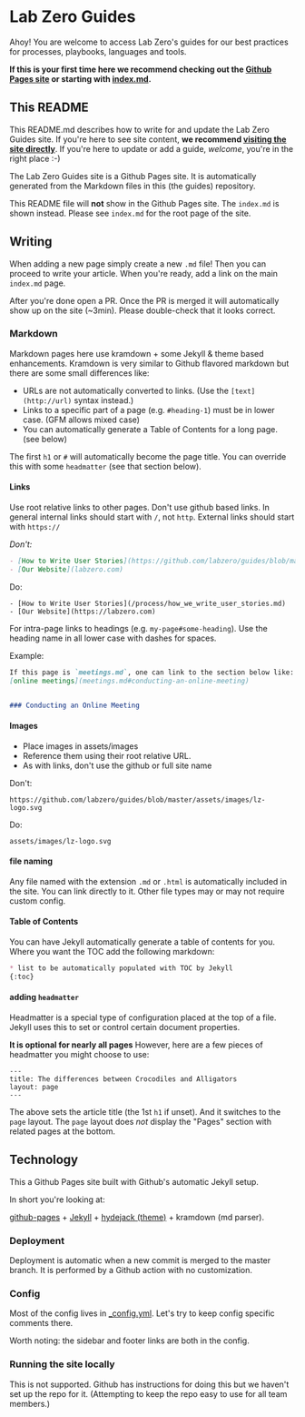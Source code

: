 # Lab Zero Guides
Ahoy! You are welcome to access Lab Zero's guides for our best practices for processes, playbooks, languages and tools.

**If this is your first time here we recommend checking out the [Github Pages site](https://labzero.github.io/guides) or starting with [index.md](index.md).**

## This README

This README.md describes how to write for and update the Lab Zero Guides site.  If you're here to see site content, **we recommend [visiting the site directly](https://labzero.github.io/guides)**.  If you're here to update or add a guide, *welcome*, you're in the right place :-)

The Lab Zero Guides site is a Github Pages site.  It is automatically generated from the Markdown files in this (the guides) repository.

This README file will **not** show in the Github Pages site.  The `index.md` is shown instead.  Please see `index.md` for the root page of the site.

## Writing

When adding a new page simply create a new `.md` file!  Then you can proceed to write your article.  When you're ready, add a link on the main `index.md` page.

After you're done open a PR.  Once the PR is merged it will automatically show up on the site (~3min).  Please double-check that it looks correct.

### Markdown

Markdown pages here use kramdown + some Jekyll & theme based enhancements.  Kramdown is very similar to Github flavored markdown but there are some small differences like:

* URLs are not automatically converted to links. (Use the `[text](http://url)` syntax instead.)
* Links to a specific part of a page (e.g. `#heading-1`) must be in lower case.  (GFM allows mixed case)
* You can automatically generate a Table of Contents for a long page. (see below)

The first `h1` or `#` will automatically become the page title.  You can override this with some `headmatter` (see that section below).

#### Links

Use root relative links to other pages.  Don't use github based links.  In general internal links should start with `/`, not `http`.  External links should start with `https://`

*Don't:*
```md
- [How to Write User Stories](https://github.com/labzero/guides/blob/master/process/how_we_write_user_stories.md)
- [Our Website](labzero.com)
```

Do:
```md'
- [How to Write User Stories](/process/how_we_write_user_stories.md)
- [Our Website](https://labzero.com)
```

For intra-page links to headings (e.g. `my-page#some-heading`).  Use the heading name in all lower case with dashes for spaces.

Example:

```md
If this page is `meetings.md`, one can link to the section below like:
[online meetings](meetings.md#conducting-an-online-meeting)


### Conducting an Online Meeting
```

#### Images

* Place images in assets/images
* Reference them using their root relative URL.
* As with links, don't use the github or full site name

Don't:
```
https://github.com/labzero/guides/blob/master/assets/images/lz-logo.svg
```

Do:
```
assets/images/lz-logo.svg
```

#### file naming

Any file named with the extension `.md` or `.html` is automatically included in the site.  You can link directly to it.  Other file types may or may not require custom config.

#### Table of Contents

You can have Jekyll automatically generate a table of contents for you.  Where you want the TOC add the following markdown:

```md
* list to be automatically populated with TOC by Jekyll
{:toc}
```

#### adding `headmatter`

Headmatter is a special type of configuration placed at the top of a file.  Jekyll uses this to set or control certain document properties.

**It is optional for nearly all pages**  However, here are a few pieces of headmatter you might choose to use:

```
---
title: The differences between Crocodiles and Alligators
layout: page
---
```

The above sets the article title (the 1st `h1` if unset).  And it switches to the `page` layout.  The `page` layout does *not* display the "Pages" section with related pages at the bottom.

## Technology

This a Github Pages site built with Github's automatic Jekyll setup.

In short you're looking at:

[github-pages](https://docs.github.com/en/pages/getting-started-with-github-pages/about-github-pages) + [Jekyll](https://jekyllrb.com/) + [hydejack (theme)](https://hydejack.com/docs/) + kramdown (md parser).

### Deployment

Deployment is automatic when a new commit is merged to the master branch.  It is performed by a Github action with no customization.

### Config

Most of the config lives in [_config.yml](/_config.yml).  Let's try to keep config specific comments there.

Worth noting: the sidebar and footer links are both in the config.

### Running the site locally

This is not supported.  Github has instructions for doing this but we haven't set up the repo for it.  (Attempting to keep the repo easy to use for all team members.)
